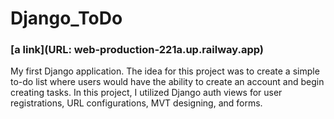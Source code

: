 # Django_ToDo
### [a link](URL: web-production-221a.up.railway.app)

My first Django application. The idea for this project was to create a simple to-do list where users would have the ability to create an account and begin creating tasks. In this project, I utilized Django auth views for user registrations, URL configurations, MVT designing, and forms.
